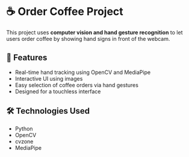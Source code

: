 # ☕ Order Coffee Project

This project uses **computer vision and hand gesture recognition** to let users order coffee by showing hand signs in front of the webcam.

## 📌 Features

- Real-time hand tracking using OpenCV and MediaPipe
- Interactive UI using images
- Easy selection of coffee orders via hand gestures
- Designed for a touchless interface

## 🛠️ Technologies Used

- Python
- OpenCV
- cvzone
- MediaPipe
